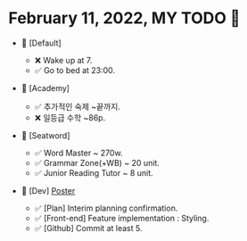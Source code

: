 # February 11, 2022, MY TODO 🚀

- 🚀 [Default]

  - ❌ Wake up at 7.
  - ✅ Go to bed at 23:00.

- 🚀 [Academy]

  - ✅ 추가적인 숙제 ~끝까지.
  - ❌ 일등급 수학 ~86p.

- 🚀 [Seatword]

  - ✅ Word Master ~ 270w.
  - ✅ Grammar Zone(+WB) ~ 20 unit.
  - ✅ Junior Reading Tutor ~ 8 unit.

- 🚀 [Dev] [Poster](https://github.com/Novelier-Webbelier/poster)

  - ✅ [Plan] Interim planning confirmation.
  - ✅ [Front-end] Feature implementation : Styling.
  - ✅ [Github] Commit at least 5.
